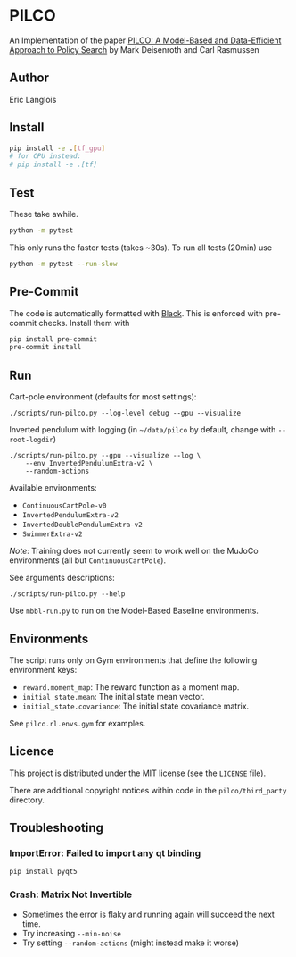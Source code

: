 # PILCO
An Implementation of the paper
[PILCO: A Model-Based and Data-Efficient Approach to Policy Search](https://dl.acm.org/citation.cfm?id=3104541)
by Mark Deisenroth and Carl Rasmussen

## Author
Eric Langlois

## Install
```sh
pip install -e .[tf_gpu]
# for CPU instead:
# pip install -e .[tf]
```

## Test
These take awhile.
```sh
python -m pytest
```
This only runs the faster tests (takes ~30s). To run all tests (20min) use
```sh
python -m pytest --run-slow
```

## Pre-Commit
The code is automatically formatted with [Black](https://github.com/ambv/black).
This is enforced with pre-commit checks. Install them with
```sh
pip install pre-commit
pre-commit install
```

## Run
Cart-pole environment (defaults for most settings):
```
./scripts/run-pilco.py --log-level debug --gpu --visualize
```

Inverted pendulum with logging (in `~/data/pilco` by default, change with
`--root-logdir`)
```
./scripts/run-pilco.py --gpu --visualize --log \
    --env InvertedPendulumExtra-v2 \
    --random-actions
```

Available environments:
* `ContinuousCartPole-v0`
* `InvertedPendulumExtra-v2`
* `InvertedDoublePendulumExtra-v2`
* `SwimmerExtra-v2`

*Note*: Training does not currently seem to work well on the MuJoCo environments
(all but `ContinuousCartPole`).

See arguments descriptions:
```
./scripts/run-pilco.py --help
```

Use `mbbl-run.py` to run on the Model-Based Baseline environments.

## Environments
The script runs only on Gym environments that define the
following environment keys:
* `reward.moment_map`: The reward function as a moment map.
* `initial_state.mean`: The initial state mean vector.
* `initial_state.covariance`: The initial state covariance matrix.

See `pilco.rl.envs.gym` for examples.

## Licence
This project is distributed under the MIT license (see the `LICENSE` file).

There are additional copyright notices within code in the `pilco/third_party`
directory.

## Troubleshooting
### ImportError: Failed to import any qt binding
```sh
pip install pyqt5
```

### Crash: Matrix Not Invertible
* Sometimes the error is flaky and running again will succeed the next time.
* Try increasing `--min-noise`
* Try setting `--random-actions` (might instead make it worse)
